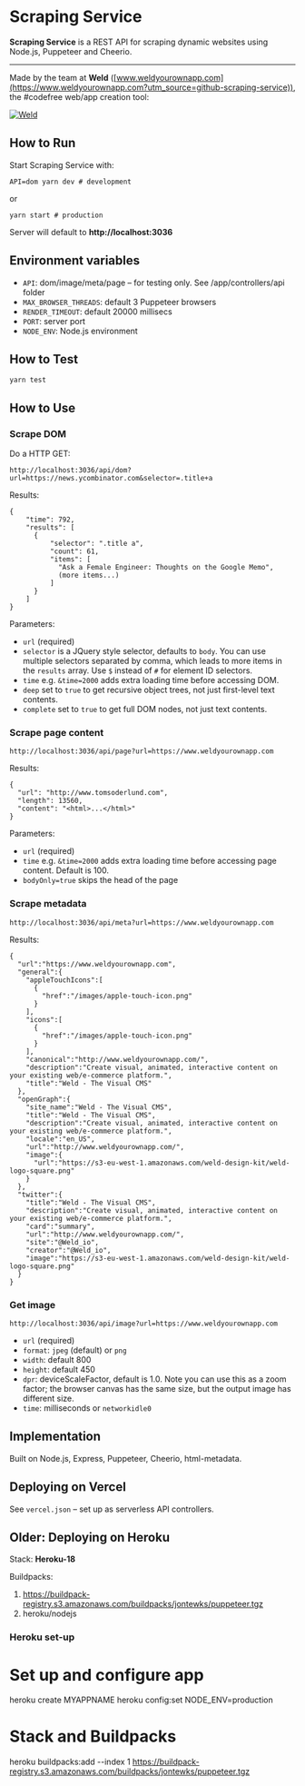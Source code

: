 # Scraping Service

**Scraping Service** is a REST API for scraping dynamic websites using Node.js, Puppeteer and Cheerio.

----------

Made by the team at **Weld** ([www.weldyourownapp.com](https://www.weldyourownapp.com?utm_source=github-scraping-service)), the #codefree web/app creation tool:

[![Weld](https://s3-eu-west-1.amazonaws.com/weld-social-and-blog/gif/weld_explained.gif?v2)](https://www.weldyourownapp.com?utm_source=github-scraping-service)


## How to Run

Start Scraping Service with:

    API=dom yarn dev # development

or

    yarn start # production

Server will default to **http://localhost:3036**


## Environment variables

* `API`: dom/image/meta/page – for testing only. See /app/controllers/api folder
* `MAX_BROWSER_THREADS`: default 3 Puppeteer browsers
* `RENDER_TIMEOUT`: default 20000 millisecs
* `PORT`: server port
* `NODE_ENV`: Node.js environment


## How to Test

    yarn test


## How to Use

### Scrape DOM

Do a HTTP GET:

    http://localhost:3036/api/dom?url=https://news.ycombinator.com&selector=.title+a

Results:

    {
        "time": 792,
        "results": [
          {
              "selector": ".title a",
              "count": 61,
              "items": [
                "Ask a Female Engineer: Thoughts on the Google Memo",
                (more items...)
              ]
          }
        ]
    }

Parameters:

* `url` (required)
* `selector` is a JQuery style selector, defaults to `body`. You can use multiple selectors separated by comma, which leads to more items in the `results` array. Use `$` instead of `#` for element ID selectors.
* `time` e.g. `&time=2000` adds extra loading time before accessing DOM.
* `deep` set to `true` to get recursive object trees, not just first-level text contents.
* `complete` set to `true` to get full DOM nodes, not just text contents.

### Scrape page content

    http://localhost:3036/api/page?url=https://www.weldyourownapp.com

Results:

    {
      "url": "http://www.tomsoderlund.com",
      "length": 13560,
      "content": "<html>...</html>"
    }

Parameters:

* `url` (required)
* `time` e.g. `&time=2000` adds extra loading time before accessing page content. Default is 100.
* `bodyOnly=true` skips the head of the page

### Scrape metadata

    http://localhost:3036/api/meta?url=https://www.weldyourownapp.com

Results:

    {
      "url":"https://www.weldyourownapp.com",
      "general":{
        "appleTouchIcons":[
          {
            "href":"/images/apple-touch-icon.png"
          }
        ],
        "icons":[
          {
            "href":"/images/apple-touch-icon.png"
          }
        ],
        "canonical":"http://www.weldyourownapp.com/",
        "description":"Create visual, animated, interactive content on your existing web/e-commerce platform.",
        "title":"Weld - The Visual CMS"
      },
      "openGraph":{
        "site_name":"Weld - The Visual CMS",
        "title":"Weld - The Visual CMS",
        "description":"Create visual, animated, interactive content on your existing web/e-commerce platform.",
        "locale":"en_US",
        "url":"http://www.weldyourownapp.com/",
        "image":{
          "url":"https://s3-eu-west-1.amazonaws.com/weld-design-kit/weld-logo-square.png"
        }
      },
      "twitter":{
        "title":"Weld - The Visual CMS",
        "description":"Create visual, animated, interactive content on your existing web/e-commerce platform.",
        "card":"summary",
        "url":"http://www.weldyourownapp.com/",
        "site":"@Weld_io",
        "creator":"@Weld_io",
        "image":"https://s3-eu-west-1.amazonaws.com/weld-design-kit/weld-logo-square.png"
      }
    }

### Get image

    http://localhost:3036/api/image?url=https://www.weldyourownapp.com

* `url` (required)
* `format`: `jpeg` (default) or `png`
* `width`: default 800
* `height`: default 450
* `dpr`: deviceScaleFactor, default is 1.0. Note you can use this as a zoom factor; the browser canvas has the same size, but the output image has different size.
* `time`: milliseconds or `networkidle0`


## Implementation

Built on Node.js, Express, Puppeteer, Cheerio, html-metadata.

## Deploying on Vercel

See `vercel.json` – set up as serverless API controllers.

## Older: Deploying on Heroku

Stack: **Heroku-18**

Buildpacks:

  1. https://buildpack-registry.s3.amazonaws.com/buildpacks/jontewks/puppeteer.tgz
  2. heroku/nodejs

### Heroku set-up

  # Set up and configure app
  heroku create MYAPPNAME
  heroku config:set NODE_ENV=production

  # Stack and Buildpacks
  heroku buildpacks:add --index 1 https://buildpack-registry.s3.amazonaws.com/buildpacks/jontewks/puppeteer.tgz
